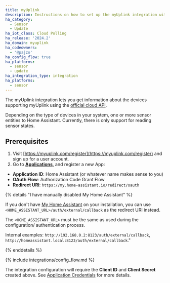 ```yaml
---
title: myUplink
description: Instructions on how to set up the myUplink integration within Home Assistant.
ha_category:
  - Sensor
  - Update
ha_iot_class: Cloud Polling
ha_release: '2024.2'
ha_domain: myuplink
ha_codeowners:
  - '@pajzo'
ha_config_flow: true
ha_platforms:
  - sensor
  - update
ha_integration_type: integration
ha_platforms:
  - sensor
---
```


The myUplink integration lets you get information about the devices supporting myUplink using the [official cloud API](https://dev.myuplink.com).

Depending on the type of devices in your system, one or more sensor entities to Home Assistant. Currently, there is only support for reading sensor states.

## Prerequisites

1. Visit [https://myuplink.com/register](https://myuplink.com/register) and sign up for a user account.
2. Go to [**Applications**](https://dev.myuplink.com/apps), and register a new App:

- **Application ID**: Home Assistant (or whatever name makes sense to you)
- **OAuth Flow**: Authorization Code Grant Flow
- **Redirect URI**: `https://my.home-assistant.io/redirect/oauth`


{% details "I have manually disabled My Home Assistant" %}

If you don't have [My Home Assistant](/integrations/my) on your installation,
you can use `<HOME_ASSISTANT_URL>/auth/external/callback` as the redirect URI
instead.

The `<HOME_ASSISTANT_URL>` must be the same as used during the configuration/
authentication process.

Internal examples: `http://192.168.0.2:8123/auth/external/callback`, `http://homeassistant.local:8123/auth/external/callback`." 

{% enddetails %}

{% include integrations/config_flow.md %}

The integration configuration will require the **Client ID** and **Client Secret** created above. See [Application Credentials](/integrations/application_credentials) for more details.
